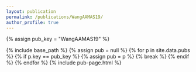 ```yaml
---
layout: publication
permalink: /publications/WangAAMAS19/
author_profile: true
---
```

{% assign pub_key = "WangAAMAS19" %}

{% include base_path %}
{% assign pub = null %}
{% for p in site.data.pubs %}
  {% if p.key == pub_key %}
    {% assign pub = p %}
    {% break %}
  {% endif %}
{% endfor %}
{% include pub-page.html %}
     
         
